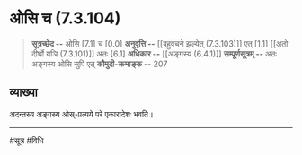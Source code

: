 # ओसि च (7.3.104)
> **सूत्रच्छेद --** ओसि [7.1] च [0.0]
> **अनुवृत्ति --** [[बहुवचने झल्येत् (7.3.103)]] एत् [1.1] [[अतो दीर्घो यञि (7.3.101)]] अतः [6.1]
> **अधिकार --** [[अङ्गस्य (6.4.1)]]
> **सम्पूर्णसूत्रम् --** अतः अङ्गस्य ओसि सुपि एत्
> **कौमुदी-क्रमाङ्क --** 207

## व्याख्या

अदन्तस्य अङ्गस्य ओस्-प्रत्यये परे एकारादेशः भवति।

---
#सूत्र #विधि 